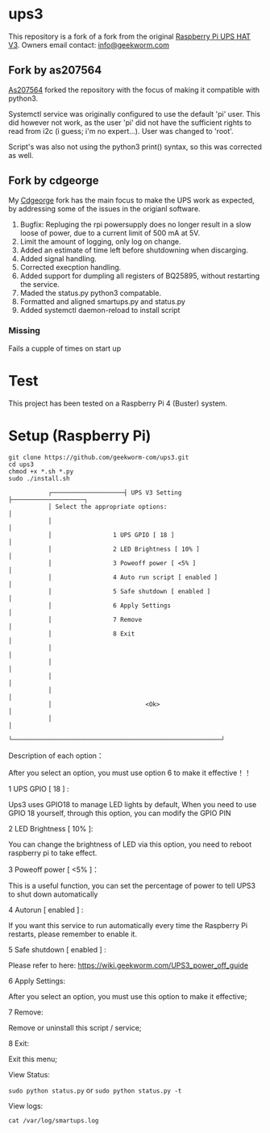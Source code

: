 # ups3

This repository is a fork of a fork from the original 
[Raspberry Pi UPS HAT V3](https://github.com/geekworm-com/ups3).
Owners email contact: info@geekworm.com

## Fork by as207564

[As207564](https://github.com/as207564/ups3) forked the repository with the focus of making it compatible with python3.

Systemctl service was originally configured to use the default 'pi' user.
This did however not work, as the user 'pi' did not have the sufficient rights to read from i2c (i guess; i'm no expert...). User was changed to 'root'.

Script's was also not using the python3 print() syntax, so this was corrected as well.

## Fork by cdgeorge

My [Cdgeorge](https://github.com/cdgeorge/ups3) fork has the main focus to make the UPS work as expected, by addressing some of the issues in the origianl software.

1. Bugfix: Repluging the rpi powersupply does no longer result in a slow loose of power, due to a current limit of 500 mA at 5V.
2. Limit the amount of logging, only log on change.
3. Added an estimate of time left before shutdowning when discarging.
4. Added signal handling.
5. Corrected execption handling.
6. Added support for dumpling all registers of BQ25895, without restarting the service.
7. Maded the status.py python3 compatable.
8. Formatted and aligned smartups.py and status.py
9. Added systemctl daemon-reload to install script

### Missing
Fails a cupple of times on start up

# Test
This project has been tested on a Raspberry Pi 4 (Buster) system.

# Setup (Raspberry Pi)

```shell
git clone https://github.com/geekworm-com/ups3.git
cd ups3
chmod +x *.sh *.py
sudo ./install.sh
```

               ┌────────────────────┤ UPS V3 Setting ├────────────────────┐
               │ Select the appropriate options:                          │
               │                                                          │
               │                 1 UPS GPIO [ 18 ]                        │
               │                 2 LED Brightness [ 10% ]                 │
               │                 3 Poweoff power [ <5% ]                  │
               │                 4 Auto run script [ enabled ]            │
               │                 5 Safe shutdown [ enabled ]              │
               │                 6 Apply Settings                         │
               │                 7 Remove                                 │
               │                 8 Exit                                   │
               │                                                          │
               │                                                          │
               │                                                          │
               │                                                          │
               │                          <Ok>                            │
               │                                                          │
               └──────────────────────────────────────────────────────────┘
               

Description of each option：

After you select an option, you must use option 6 to make it effective！！

1 UPS GPIO [ 18 ] :

Ups3 uses GPIO18 to manage LED lights by default, When you need to use GPIO 18 yourself, through this option, you can modify the GPIO PIN

2 LED Brightness [ 10% ]:

You can change the brightness of LED via this option, you need to reboot raspberry pi to take effect.

3 Poweoff power [ <5% ]：

This is a useful function, you can set the percentage of power to tell UPS3 to shut down automatically

4 Autorun [ enabled ] :

If you want this service to run automatically every time the Raspberry Pi restarts, please remember to enable it.

5 Safe shutdown [ enabled ] :

Please refer to here: https://wiki.geekworm.com/UPS3_power_off_guide

6 Apply Settings:

After you select an option, you must use this option to make it effective;

7 Remove:

Remove or uninstall this script / service;

8 Exit:

Exit this menu;

View Status:

`sudo python status.py` or `sudo python status.py -t`

View logs:

`cat /var/log/smartups.log`

